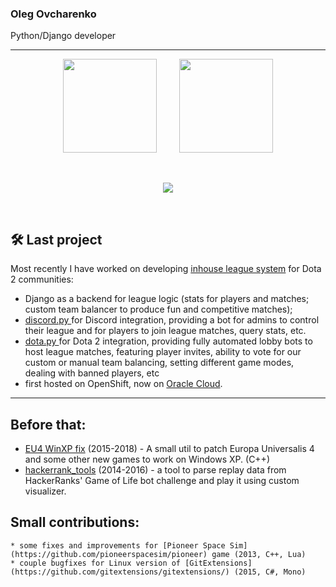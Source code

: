 ### Oleg Ovcharenko
Python/Django developer

----------------------------

<p align="center">
    <img height="150px" src="https://github-readme-stats.vercel.app/api?username=unclevasya&show_icons=true&theme=tokyonight" />
    &nbsp; &nbsp; &nbsp; &nbsp;
    <img height="150px" src="https://github-readme-stats.vercel.app/api/top-langs/?username=unclevasya&layout=compact&theme=tokyonight" /> 
</p>

<br/>

<p align="center">
    <img src="https://github-profile-trophy.vercel.app/?username=unclevasya&theme=juicyfresh&no-bg=true&column=6&no-frame=true&title=MultiLanguage,Commit,PR,Issues,Followers,Repo,AllSuperRank,LongTimeUser" />
</p>

<br/>


## 🛠 Last project
Most recently I have worked on developing [inhouse league system](https://github.com/UncleVasya/Dota2-EU-Ladder) for Dota 2 communities: 
 * Django as a backend for league logic (stats for players and matches; custom team balancer to produce fun and competitive matches);
 * [discord.py ](https://discordpy.readthedocs.io/en/stable/) for Discord integration, providing a bot for admins to control their league and for players to join league matches, query stats, etc.
 * [dota.py ](https://github.com/ValvePython/dota2) for Dota 2 integration, providing fully automated lobby bots to host league matches, featuring player invites, ability to vote for our custom or manual team balancing, setting different game modes, dealing with banned players, etc
 * first hosted on OpenShift, now on [Oracle Cloud](http://152.67.149.75:8000/).
------------

## Before that:
   * [EU4 WinXP fix](https://github.com/UncleVasya/EU4_WinXP_fix) (2015-2018) - A small util to patch Europa Universalis 4 and some other new games to work on Windows XP. (C++)
   * [hackerrank_tools](https://github.com/UncleVasya/hackerrank-tools) (2014-2016) - a tool to parse replay data from HackerRanks' Game of Life bot challenge and play it using custom visualizer.
   
## Small contributions:
    * some fixes and improvements for [Pioneer Space Sim](https://github.com/pioneerspacesim/pioneer) game (2013, C++, Lua)
    * couple bugfixes for Linux version of [GitExtensions](https://github.com/gitextensions/gitextensions/) (2015, C#, Mono)
